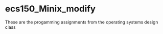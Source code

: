 # ecs150_Minix_modify

These are the progamming assignments from the operating systems design class

